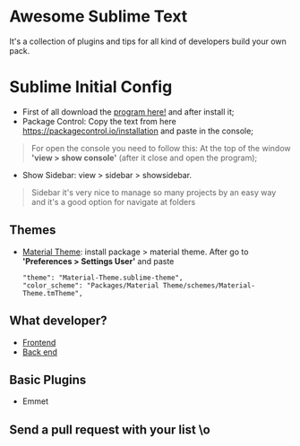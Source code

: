 # Awesome Sublime Text
It's a collection of plugins and tips for all kind of developers build your own pack.

# Sublime Initial Config
* First of all download the [program here!](https://www.sublimetext.com/3) and after install it;
* Package Control: Copy the text from here <https://packagecontrol.io/installation> and paste in the console;
> For open the console you need to follow this: At the top of the window **'view > show console'** (after it close and open the program);
* Show Sidebar: view > sidebar > showsidebar.
> Sidebar it's very nice to manage so many projects by an easy way and it's a good option for navigate at folders

## Themes

* [Material Theme](https://github.com/equinusocio/material-theme): install package > material theme.
After go to **'Preferences > Settings User'** and paste 
    ```
    "theme": "Material-Theme.sublime-theme",
    "color_scheme": "Packages/Material Theme/schemes/Material-Theme.tmTheme",
    ```


## What developer?

- [Frontend](front-end.md)
- [Back end](back-end.md)

## Basic Plugins
* Emmet

## Send a pull request with your list \o

